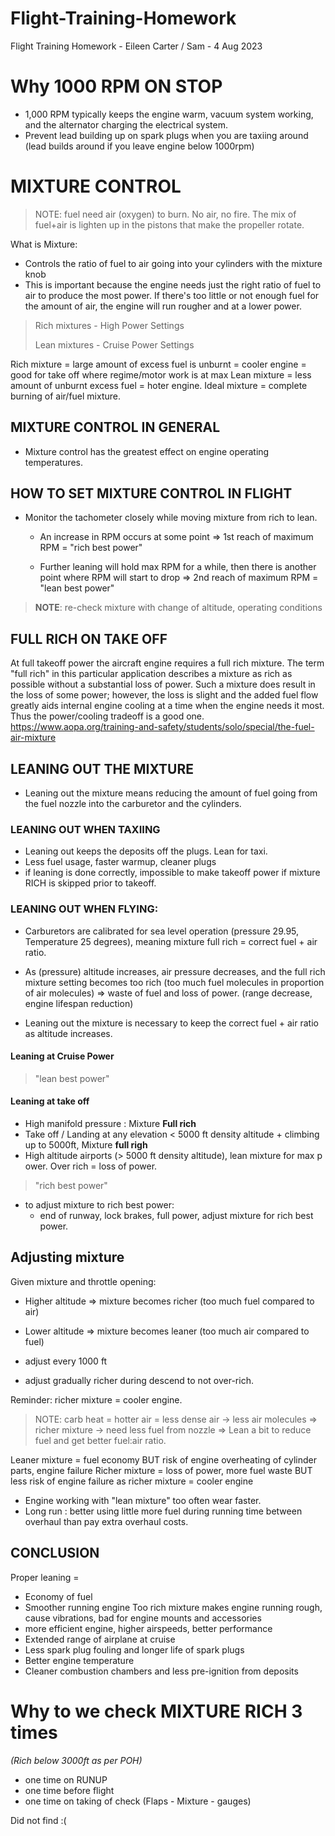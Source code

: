 # Flight-Training-Homework
Flight Training Homework - Eileen Carter / Sam - 4 Aug 2023

# Why 1000 RPM ON STOP
 - 1,000 RPM typically keeps the engine warm, vacuum system working, and the alternator charging the electrical system.
 - Prevent lead building up on spark plugs when you are taxiing around (lead builds around if you leave engine below 1000rpm)


# MIXTURE CONTROL

> NOTE: fuel need air (oxygen) to burn. No air, no fire. The mix of fuel+air is lighten up in the pistons that make the propeller rotate.

What is Mixture:
 
- Controls the ratio of fuel to air going into your cylinders with the mixture knob
- This is important because the engine needs just the right ratio of fuel to air to produce the most power.
If there's too little or not enough fuel for the amount of air, the engine will run rougher and at a lower power.

> Rich mixtures - High Power Settings
> 
> Lean mixtures - Cruise Power Settings

Rich mixture = large amount of excess fuel is unburnt = cooler engine = good for take off where regime/motor  work is at max
Lean mixture = less amount of unburnt excess fuel = hoter engine.
Ideal mixture = complete burning of air/fuel mixture.

## MIXTURE CONTROL IN GENERAL

- Mixture control has the greatest effect on engine operating temperatures.

## HOW TO SET MIXTURE CONTROL IN FLIGHT

- Monitor the tachometer closely while moving mixture from rich to lean. 

  - An increase in RPM occurs at some point => 1st reach of maximum RPM = "rich best power"

  - Further leaning will hold max RPM for a while, then there is another point where RPM will start to drop => 2nd reach of maximum RPM = "lean best power"

> **NOTE**: re-check mixture with change of altitude, operating conditions



## FULL RICH ON TAKE OFF
At full takeoff power the aircraft engine requires a full rich mixture. The term "full rich" in this particular application describes a mixture as rich as possible without a substantial loss of power. Such a mixture does result in the loss of some power; however, the loss is slight and the added fuel flow greatly aids internal engine cooling at a time when the engine needs it most. Thus the power/cooling tradeoff is a good one.
https://www.aopa.org/training-and-safety/students/solo/special/the-fuel-air-mixture



## LEANING OUT THE MIXTURE

- Leaning out  the mixture means reducing the amount of fuel going from the fuel nozzle into the carburetor and the cylinders.

### LEANING OUT WHEN TAXIING

- Leaning out keeps the deposits off the plugs. Lean for taxi.
- Less fuel usage, faster warmup, cleaner plugs
- if leaning is done correctly, impossible to make takeoff power if mixture RICH is skipped prior to takeoff.
 
### LEANING OUT WHEN FLYING:

- Carburetors are calibrated for sea level operation (pressure 29.95, Temperature 25 degrees), meaning mixture full rich = correct fuel + air ratio.
- As (pressure) altitude increases, air pressure decreases, and the full rich mixture setting becomes too rich (too much fuel molecules in proportion of air molecules) => waste of fuel and loss of power. (range decrease, engine lifespan reduction)

- Leaning out the mixture is necessary to keep the correct fuel + air ratio as altitude increases.

#### Leaning at Cruise Power

> "lean best power"


#### Leaning at take off

- High manifold pressure : Mixture **Full rich**
- Take off / Landing at  any elevation < 5000 ft density altitude + climbing up to 5000ft, Mixture **full righ**
- High altitude airports (> 5000 ft density altitude), lean mixture for max p ower. Over rich = loss of power.

> "rich best power"

- to adjust  mixture to rich best power:
   - end of runway, lock brakes, full power, adjust mixture for rich best power.
 
 ## Adjusting mixture

Given mixture and throttle opening:
- Higher altitude => mixture becomes richer (too much fuel compared to air)
- Lower altitude => mixture becomes leaner (too much air compared to fuel)

- adjust every 1000 ft
 - adjust gradually richer during descend to not over-rich.

Reminder: richer mixture = cooler engine.

> NOTE: carb heat = hotter air = less dense air -> less air molecules => richer mixture -> need less fuel from nozzle => Lean a bit to reduce fuel and get better fuel:air ratio.


Leaner  mixture = fuel economy BUT risk of engine overheating of cylinder parts, engine failure
Richer mixture = loss of power, more fuel waste BUT less risk of engine failure as richer mixture = cooler engine

- Engine working with "lean mixture" too often wear faster.
- Long run : better using little more fuel during running time between overhaul than pay extra overhaul costs.

## CONCLUSION

Proper leaning =

- Economy of fuel
- Smoother running engine
Too rich mixture makes engine running rough, cause vibrations, bad for engine mounts and accessories
- more efficient engine, higher airspeeds,  better performance
- Extended range of airplane at cruise
- Less spark plug fouling and longer life of spark plugs
- Better engine temperature
- Cleaner combustion chambers and  less pre-ignition from deposits

# Why to we check MIXTURE RICH 3 times 

*(Rich below 3000ft as per POH)*

- one time on RUNUP
- one time before flight
- one time on taking of check (Flaps - Mixture - gauges)

Did not find :(
